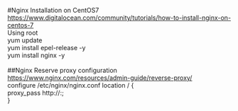 #Nginx Installation on CentOS7
https://www.digitalocean.com/community/tutorials/how-to-install-nginx-on-centos-7 <br />
Using root <br />
yum update <br />
yum install epel-release -y <br />
yum install nginx -y <br />
<br />
##Nginx Reserve proxy configuration
https://www.nginx.com/resources/admin-guide/reverse-proxy/ <br />
configure /etc/nginx/nginx.conf
location / { <br /> 
    proxy_pass http://<backEndHost>:<backEndPort>; <br />
} <br />

